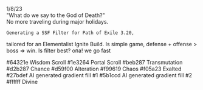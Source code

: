 1/8/23  
"What do we say to the God of Death?"  
No more traveling during major holidays.

	Generating a SSF Filter for Path of Exile 3.20, 
tailored for an Elementalist Ignite Build.
Is simple game, defense + offense > boss => win.
Is filter best? oпа! we go fast 


#64321e Wisdom Scroll
#1e3264 Portal Scroll
#beb287 Transmutation
#d2b287 Chance
#d59f00 Alteration
#f99619 Chaos
#f05a23 Exalted
#27bdef AI generated gradient fill #1
#5b1ccd AI generated gradient fill #2
#ffffff Divine
